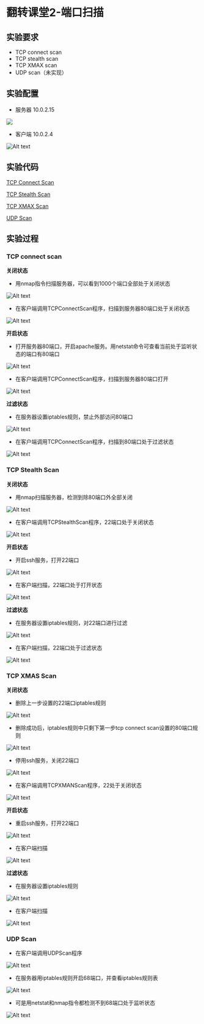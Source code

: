 # 翻转课堂2-端口扫描 #

## 实验要求 ##
- TCP connect scan
- TCP stealth scan
- TCP XMAX scan
- UDP scan（未实现）

## 实验配置 ##
* 服务器 10.0.2.15

![](Ihttps://github.com/yakkwang/ns/blob/master/2017-2/FlippedClassroom/HW2/serverip.png)

* 客户端 10.0.2.4

![Alt text](/clientip.png)

## 实验代码 ##

[TCP Connect Scan](/TCPConnectScan.py)

[TCP Stealth Scan](/TCPStealthScan.py)

[TCP XMAX Scan](/TCPXMASScan.py)

[UDP Scan](/UDPScan.py)

## 实验过程 ##

### TCP connect scan ###

**关闭状态**

- 用nmap指令扫描服务器，可以看到1000个端口全部处于关闭状态

![Alt text](/nmap.png)

- 在客户端调用TCPConnectScan程序，扫描到服务器80端口处于关闭状态

![Alt text](/80closed.png)

**开启状态**

- 打开服务器80端口，开启apache服务。用netstat命令可查看当前处于监听状态的端口有80端口

![Alt text](/startApache.png)

- 在客户端调用TCPConnectScan程序，扫描到服务器80端口打开

![Alt text](/80open.png)

**过滤状态**

- 在服务器设置iptables规则，禁止外部访问80端口

![Alt text](/iptables.png)

- 在客户端调用TCPConnectScan程序，扫描到80端口处于过滤状态

![Alt text](/80filterd.png)

### TCP Stealth Scan ###

**关闭状态**

- 用nmap扫描服务器，检测到除80端口外全部关闭

![Alt text](/only80.png)

- 在客户端调用TCPStealthScan程序，22端口处于关闭状态

![Alt text](/22close.png)

**开启状态**

- 开启ssh服务，打开22端口

![Alt text](/startssh.png)

- 在客户端扫描，22端口处于打开状态

![Alt text](/22open.png)

**过滤状态**

- 在服务器设置iptables规则，对22端口进行过滤

![Alt text](/iptables22.png)

- 在客户端扫描，22端口处于过滤状态

![Alt text](/22filtered.png)

### TCP XMAS Scan ###

**关闭状态**

- 删除上一步设置的22端口iptables规则

![Alt text](/deleteIptables22.png)

- 删除成功后，iptables规则中只剩下第一步tcp connect scan设置的80端口规则

![Alt text](/deleteIptables22success.png)

- 停用ssh服务，关闭22端口

![Alt text](/stop22.png)

- 在客户端调用TCPXMANScan程序，22处于关闭状态

![Alt text](/22close3.png)

**开启状态**

- 重启ssh服务，打开22端口

![Alt text](/startssh3.png)

- 在客户端扫描

![Alt text](/22openorfilterd.png)

**过滤状态**

- 在服务器设置iptables规则

![Alt text](/iptables223.png)

- 在客户端扫描

![Alt text](/22openorfilteredd.png)

### UDP Scan ###

- 在客户端调用UDPScan程序

![Alt text](/68closed.png)

- 在服务器用iptables规则开启68端口，并查看iptables规则表

![Alt text](/open68.png)

- 可是用netstat和nmap指令都检测不到68端口处于监听状态

![Alt text](/68nolisten.png)
